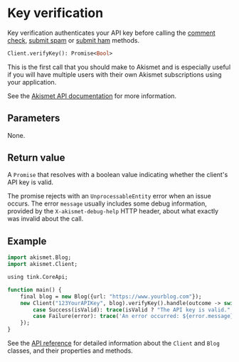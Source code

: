 # Key verification
Key verification authenticates your API key before calling the [comment check](features/comment_check.md),
[submit spam](features/submit_spam.md) or [submit ham](features/submit_ham.md) methods.

```haxe
Client.verifyKey(): Promise<Bool>
```

This is the first call that you should make to Akismet and is especially useful
if you will have multiple users with their own Akismet subscriptions using your application.

See the [Akismet API documentation](https://akismet.com/development/api/#verify-key) for more information.

## Parameters
None.

## Return value
A `Promise` that resolves with a boolean value indicating whether the client's API key is valid.

The promise rejects with an `UnprocessableEntity` error when an issue occurs.
The error `message` usually includes some debug information, provided by the `X-akismet-debug-help` HTTP header,
about what exactly was invalid about the call.

## Example
```haxe
import akismet.Blog;
import akismet.Client;

using tink.CoreApi;

function main() {
	final blog = new Blog({url: "https://www.yourblog.com"});
	new Client("123YourAPIKey", blog).verifyKey().handle(outcome -> switch outcome {
		case Success(isValid): trace(isValid ? "The API key is valid." : "The API key is invalid.");
		case Failure(error): trace('An error occurred: ${error.message}');
	});
}
```

See the [API reference](https://cedx.github.io/akismet.hx/api) for detailed information
about the `Client` and `Blog` classes, and their properties and methods.

